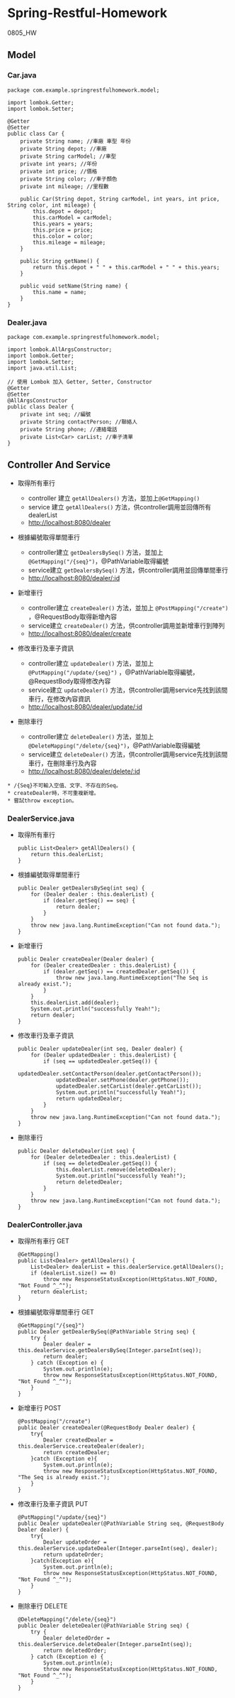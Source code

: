 # Spring-Restful-Homework

0805_HW

## Model

### Car.java

```java=1
package com.example.springrestfulhomework.model;

import lombok.Getter;
import lombok.Setter;

@Getter
@Setter
public class Car {
    private String name; //車廠 車型 年份
    private String depot; //車廠
    private String carModel; //車型
    private int years; //年份
    private int price; //價格
    private String color; //車子顏色
    private int mileage; //里程數
    
    public Car(String depot, String carModel, int years, int price, String color, int mileage) {
        this.depot = depot;
        this.carModel = carModel;
        this.years = years;
        this.price = price;
        this.color = color;
        this.mileage = mileage;
    }

    public String getName() {
        return this.depot + " " + this.carModel + " " + this.years;
    }

    public void setName(String name) {
        this.name = name;
    }
}
```

### Dealer.java

```java!
package com.example.springrestfulhomework.model;

import lombok.AllArgsConstructor;
import lombok.Getter;
import lombok.Setter;
import java.util.List;

// 使用 Lombok 加入 Getter, Setter, Constructor
@Getter
@Setter
@AllArgsConstructor
public class Dealer {
    private int seq; //編號
    private String contactPerson; //聯絡人
    private String phone; //連絡電話
    private List<Car> carList; //車子清單
}
```

## Controller And Service

* 取得所有車行
  * controller 建立 `getAllDealers()` 方法，並加上`@GetMapping()`
  * service 建立 `getAllDealers()` 方法，供controller調用並回傳所有dealerList
  * [http://localhost:8080/dealer](https://)

* 根據編號取得單間車行
  * controller建立 `getDealersBySeq()` 方法，並加上 `@GetMapping("/{seq}")`，@PathVariable取得編號
  * service建立 `getDealersBySeq()` 方法，供controller調用並回傳單間車行
  * [http://localhost:8080/dealer/:id](https://)

* 新增車行
  * controller建立 `createDealer()` 方法，並加上 `@PostMapping("/create")` ，@RequestBody取得新增內容
  * service建立 `createDealer()` 方法，供controller調用並新增車行到陣列
  * [http://localhost:8080/dealer/create](https://)

* 修改車行及車子資訊
  * controller建立 `updateDealer()` 方法，並加上 `@PutMapping("/update/{seq}")` ，@PathVariable取得編號，@RequestBody取得修改內容
  * service建立 `updateDealer()` 方法，供controller調用service先找到該間車行，在修改內容資訊
  * [http://localhost:8080/dealer/update/:id](https://)

* 刪除車行
  * controller建立 `deleteDealer()` 方法，並加上 `@DeleteMapping("/delete/{seq}")`，@PathVariable取得編號
  * service建立 `deleteDealer()` 方法，供controller調用service先找到該間車行，在刪除車行及內容
  * [http://localhost:8080/dealer/delete/:id](https://)

```
* /{Seq}不可輸入空值、文字、不存在的Seq。
* createDealer時，不可重複新增。
* 嘗試throw exception。
```

### DealerService.java

* 取得所有車行

    ```java!
    public List<Dealer> getAllDealers() {
        return this.dealerList;
    }
    ```

* 根據編號取得單間車行

    ```java!
    public Dealer getDealersBySeq(int seq) {
        for (Dealer dealer : this.dealerList) {
            if (dealer.getSeq() == seq) {
                return dealer;
            }
        }
        throw new java.lang.RuntimeException("Can not found data.");
    }
    ```

* 新增車行

    ```java!
    public Dealer createDealer(Dealer dealer) {
        for (Dealer createdDealer : this.dealerList) {
            if (dealer.getSeq() == createdDealer.getSeq()) {
                throw new java.lang.RuntimeException("The Seq is already exist.");
            }
        }
        this.dealerList.add(dealer);
        System.out.println("successfully Yeah!");
        return dealer;
    }
    ```

* 修改車行及車子資訊

    ```java!
    public Dealer updateDealer(int seq, Dealer dealer) {
        for (Dealer updatedDealer : this.dealerList) {
            if (seq == updatedDealer.getSeq()) {
                updatedDealer.setContactPerson(dealer.getContactPerson());
                updatedDealer.setPhone(dealer.getPhone());
                updatedDealer.setCarList(dealer.getCarList());
                System.out.println("successfully Yeah!");
                return updatedDealer;
            }
        }
        throw new java.lang.RuntimeException("Can not found data.");
    }
    ```

* 刪除車行

    ```java!
    public Dealer deleteDealer(int seq) {
        for (Dealer deletedDealer : this.dealerList) {
            if (seq == deletedDealer.getSeq()) {
                this.dealerList.remove(deletedDealer);
                System.out.println("successfully Yeah!");
                return deletedDealer;
            }
        }
        throw new java.lang.RuntimeException("Can not found data.");
    }
    ```

### DealerController.java

* 取得所有車行 GET

    ```java!
    @GetMapping()
    public List<Dealer> getAllDealers() {
        List<Dealer> dealerList = this.dealerService.getAllDealers();
        if (dealerList.size() == 0)
            throw new ResponseStatusException(HttpStatus.NOT_FOUND, "Not Found ^_^");
        return dealerList;
    }
    ```

* 根據編號取得單間車行 GET

    ```java!
    @GetMapping("/{seq}")
    public Dealer getDealerBySeq(@PathVariable String seq) {
        try {
            Dealer dealer = this.dealerService.getDealersBySeq(Integer.parseInt(seq));
            return dealer;
        } catch (Exception e) {
            System.out.println(e);
            throw new ResponseStatusException(HttpStatus.NOT_FOUND, "Not Found ^_^");
        }
    }
    ```

* 新增車行 POST

    ```java!
    @PostMapping("/create")
    public Dealer createDealer(@RequestBody Dealer dealer) {
        try{
            Dealer createdDealer = this.dealerService.createDealer(dealer);
            return createdDealer;
        }catch (Exception e){
            System.out.println(e);
            throw new ResponseStatusException(HttpStatus.NOT_FOUND, "The Seq is already exist.");
        }
    }
    ```

* 修改車行及車子資訊 PUT

    ```java!
    @PutMapping("/update/{seq}")
    public Dealer updateDealer(@PathVariable String seq, @RequestBody Dealer dealer) {
        try{
            Dealer updateOrder = this.dealerService.updateDealer(Integer.parseInt(seq), dealer);
            return updateOrder;
        }catch(Exception e){
            System.out.println(e);
            throw new ResponseStatusException(HttpStatus.NOT_FOUND, "Not Found ^_^");
        }
    }
    ```

* 刪除車行 DELETE

    ```java!
    @DeleteMapping("/delete/{seq}")
    public Dealer deleteDealer(@PathVariable String seq) {
        try {
            Dealer deletedOrder = this.dealerService.deleteDealer(Integer.parseInt(seq));
            return deletedOrder;
        } catch (Exception e) {
            System.out.println(e);
            throw new ResponseStatusException(HttpStatus.NOT_FOUND, "Not Found ^_^");
        }
    }
    ```
